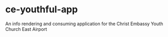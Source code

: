 # ce-youthful-app
An info rendering and consuming application for the Christ Embassy Youth Church East Airport

